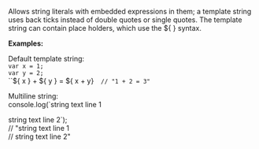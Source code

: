 Allows string literals with embedded expressions in them; a template string uses back ticks instead of double quotes or single quotes. The template string can contain place holders, which use the ${ } syntax.

**Examples:**

Default template string:  
`var x = 1;`  
`var y = 2;`  
``${ x } + ${ y } = ${ x + y}`  // "1 + 2 = 3"`  

Multiline string:  
console.log(`string text line 1

string text line 2`);  
// "string text line 1  
// string text line 2"